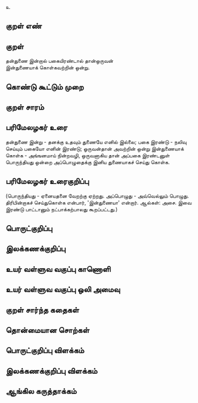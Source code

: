 உ

## குறள் எண் 


## குறள் 
தன்துணை இன்றால் பகையிரண்டால் தான்ஒருவன்  
இன்துணையாக் கொள்கவற்றின் ஒன்று.

## கொண்டு கூட்டும் முறை


## குறள் சாரம் 


## பரிமேலழகர் உரை
தன்துணை இன்று - தனக்கு உதவும் துணையே எனில் இல்லை; பகை இரண்டு - நலிவு செய்யும் பகையோ எனின் இரண்டு; ஓருவன்தான் அவற்றின் ஒன்று இன்துணையாக் கொள்க - அங்ஙனமாய் நின்றவழி, ஒருவனாகிய தான் அப்பகை இரண்டனுள் பொருந்தியது ஒன்றை அப்பொழுதைக்கு இனிய துணையாகச் செய்து கொள்க.

## பரிமேலழகர் உரைகுறிப்பு   
 (பொருந்தியது - ஏனையதனை வேறற்கு ஏற்றது. அப்பொழுது - அவ்வெல்லும் பொழுது. திரிபின்றாகச் செய்துகொள்க என்பார், 'இன்துணையா' என்றார். ஆல்கள்: அசை. இவை இரண்டு பாட்டானும் நட்பாக்கற்பாலது கூறப்பட்டது.)

## பொருட்குறிப்பு 


## இலக்கணக்குறிப்பு  


## உயர் வள்ளுவ வகுப்பு காணொளி


## உயர் வள்ளுவ வகுப்பு ஒலி அமைவு 

 
## குறள் சார்ந்த கதைகள் 


## தொன்மையான சொற்கள்


## பொருட்குறிப்பு விளக்கம்


## இலக்கணக்குறிப்பு விளக்கம்


## ஆங்கில கருத்தாக்கம் 


